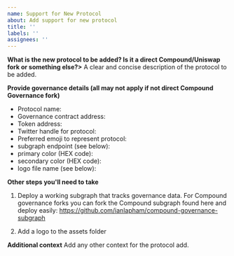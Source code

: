```yaml
---
name: Support for New Protocol
about: Add support for new protocol
title: ''
labels: ''
assignees: ''
---
```


**What is the new protocol to be added? Is it a direct Compound/Uniswap fork or something else?>**
A clear and concise description of the protocol to be added.

**Provide governance details (all may not apply if not direct Compound Governance fork)**
- Protocol name:
- Governance contract address:
- Token address:
- Twitter handle for protocol:
- Preferred emoji to represent protocol: 
- subgraph endpoint (see below): 
- primary color (HEX code): 
- secondary color (HEX code): 
- logo file name (see below):

**Other steps you'll need to take**
1. Deploy a working subgraph that tracks governance data. For Compound governance forks you can fork the Compound subgraph found here and deploy easily: https://github.com/ianlapham/compound-governance-subgraph

2. Add a logo to the assets folder 

**Additional context**
Add any other context for the protocol add.
